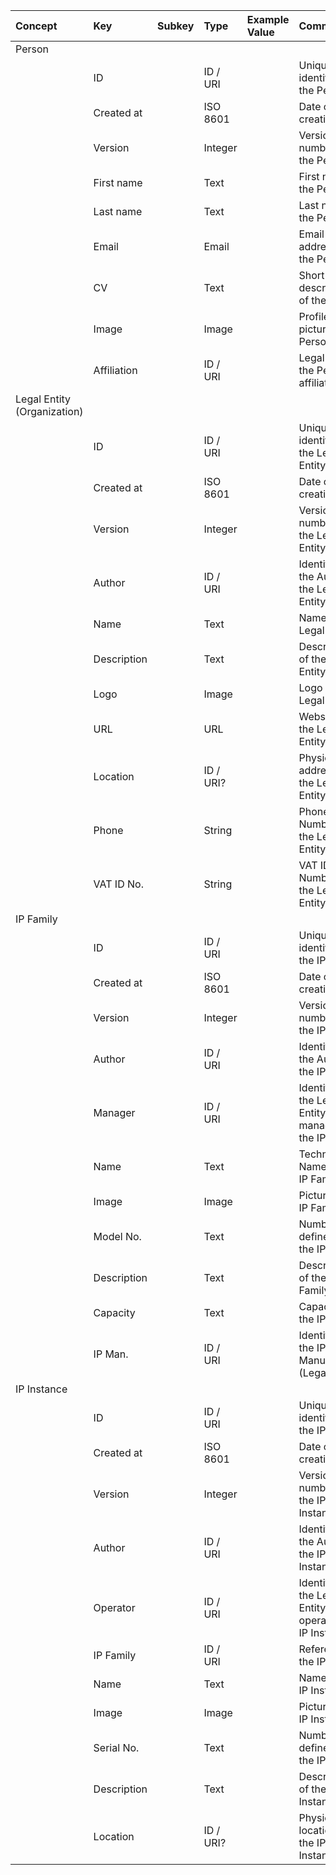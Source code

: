 
<style>
  .md-typeset h1,
  .md-content__button {
    display: none;
  }
</style>
| Concept                     | Key         | Subkey   | Type      | Example Value   | Comment                                                  | Condition   |
|:----------------------------|:------------|:---------|:----------|:----------------|:---------------------------------------------------------|:------------|
| Person                      |             |          |           |                 |                                                          |             |
|                             | ID          |          | ID / URI  |                 | Unique identifier for the Person                         |             |
|                             | Created at  |          | ISO 8601  |                 | Date of creation                                         |             |
|                             | Version     |          | Integer   |                 | Version number of the Person                             |             |
|                             | First name  |          | Text      |                 | First name of the Person                                 |             |
|                             | Last name   |          | Text      |                 | Last name of the Person                                  |             |
|                             | Email       |          | Email     |                 | Email address of the Person                              |             |
|                             | CV          |          | Text      |                 | Short description of the Person                          |             |
|                             | Image       |          | Image     |                 | Profile picture of the Person                            |             |
|                             | Affiliation |          | ID / URI  |                 | Legal Entity the Person is affiliated with               |             |
| Legal Entity (Organization) |             |          |           |                 |                                                          |             |
|                             | ID          |          | ID / URI  |                 | Unique identifier for the Legal Entity                   |             |
|                             | Created at  |          | ISO 8601  |                 | Date of creation                                         |             |
|                             | Version     |          | Integer   |                 | Version number of the Legal Entity                       |             |
|                             | Author      |          | ID / URI  |                 | Identifier of the Author of the Legal Entity             |             |
|                             | Name        |          | Text      |                 | Name of the Legal Entity                                 |             |
|                             | Description |          | Text      |                 | Description of the Legal Entity                          |             |
|                             | Logo        |          | Image     |                 | Logo of the Legal Entity                                 |             |
|                             | URL         |          | URL       |                 | Website of the Legal Entity                              |             |
|                             | Location    |          | ID / URI? |                 | Physical address of the Legal Entity                     |             |
|                             | Phone       |          | String    |                 | Phone Number of the Legal Entity                         |             |
|                             | VAT ID No.  |          | String    |                 | VAT ID Number of the Legal Entity                        |             |
| IP Family                   |             |          |           |                 |                                                          |             |
|                             | ID          |          | ID / URI  |                 | Unique identifier for the IP Fam.                        |             |
|                             | Created at  |          | ISO 8601  |                 | Date of creation                                         |             |
|                             | Version     |          | Integer   |                 | Version number of the IP Family                          |             |
|                             | Author      |          | ID / URI  |                 | Identifier of the Author of the IP Family                |             |
|                             | Manager     |          | ID / URI  |                 | Identifier of the Legal Entity managing the IP Family    |             |
|                             | Name        |          | Text      |                 | Technical Name of the IP Family                          |             |
|                             | Image       |          | Image     |                 | Picture of the IP Family                                 |             |
|                             | Model No.   |          | Text      |                 | Number defined by the IP Man.                            |             |
|                             | Description |          | Text      |                 | Description of the IP Family                             |             |
|                             | Capacity    |          | Text      |                 | Capacity of the IP Family                                |             |
|                             | IP Man.     |          | ID / URI  |                 | Identifier of the IP Manufacturer (Legal Entity)         |             |
| IP Instance                 |             |          |           |                 |                                                          |             |
|                             | ID          |          | ID / URI  |                 | Unique identifier for the IP Inst.                       |             |
|                             | Created at  |          | ISO 8601  |                 | Date of creation                                         |             |
|                             | Version     |          | Integer   |                 | Version number of the IP Instance                        |             |
|                             | Author      |          | ID / URI  |                 | Identifier of the Author of the IP Instance              |             |
|                             | Operator    |          | ID / URI  |                 | Identifier of the Legal Entity operating the IP Instance |             |
|                             | IP Family   |          | ID / URI  |                 | Reference to the IP Family                               |             |
|                             | Name        |          | Text      |                 | Name of the IP Instance                                  |             |
|                             | Image       |          | Image     |                 | Picture of the IP Instance                               |             |
|                             | Serial No.  |          | Text      |                 | Number defined by the IP Man.                            |             |
|                             | Description |          | Text      |                 | Description of the IP Instance                           |             |
|                             | Location    |          | ID / URI? |                 | Physical location of the IP Instance                     |             |